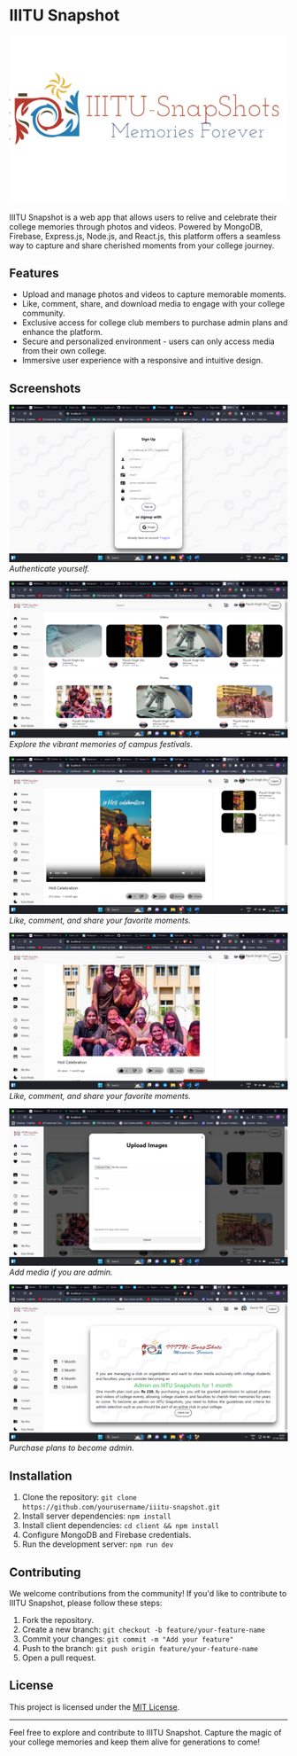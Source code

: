# IIITU Snapshot

![IIITU Snapshot Logo](images/logo.png)

IIITU Snapshot is a web app that allows users to relive and celebrate their college memories through photos and videos. Powered by MongoDB, Firebase, Express.js, Node.js, and React.js, this platform offers a seamless way to capture and share cherished moments from your college journey.

## Features

- Upload and manage photos and videos to capture memorable moments.
- Like, comment, share, and download media to engage with your college community.
- Exclusive access for college club members to purchase admin plans and enhance the platform.
- Secure and personalized environment - users can only access media from their own college.
- Immersive user experience with a responsive and intuitive design.

## Screenshots

![Screenshot 1](images/1.png)
_Authenticate yourself._

![Screenshot 1](images/2.png)
_Explore the vibrant memories of campus festivals._

![Screenshot 2](images/3.png)
_Like, comment, and share your favorite moments._

![Screenshot 2](images/4.png)
_Like, comment, and share your favorite moments._

![Screenshot 3](images/5.png)
_Add media if you are admin._

![Screenshot 3](images/6.png)
_Purchase plans to become admin._

## Installation

1. Clone the repository: `git clone https://github.com/yourusername/iiitu-snapshot.git`
2. Install server dependencies: `npm install`
3. Install client dependencies: `cd client && npm install`
4. Configure MongoDB and Firebase credentials.
5. Run the development server: `npm run dev`

## Contributing

We welcome contributions from the community! If you'd like to contribute to IIITU Snapshot, please follow these steps:

1. Fork the repository.
2. Create a new branch: `git checkout -b feature/your-feature-name`
3. Commit your changes: `git commit -m "Add your feature"`
4. Push to the branch: `git push origin feature/your-feature-name`
5. Open a pull request.

## License

This project is licensed under the [MIT License](LICENSE).

---

Feel free to explore and contribute to IIITU Snapshot. Capture the magic of your college memories and keep them alive for generations to come!
